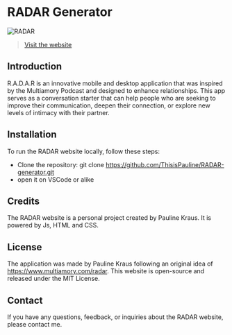 # RADAR Generator

![RADAR](https://i.imgur.com/L4wWiNc.jpg)

> <a href="nimble-swan-449826.netlify.app/#">Visit the website</a>

## Introduction
R.A.D.A.R is an innovative mobile and desktop application that was inspired by the Multiamory Podcast and designed to enhance relationships. This app serves as a conversation starter that can help people who are seeking to improve their communication, deepen their connection, or explore new levels of intimacy with their partner.

## Installation
To run the RADAR website locally, follow these steps:
 - Clone the repository: git clone https://github.com/ThisisPauline/RADAR-generator.git
 - open it on VSCode or alike

## Credits
The RADAR website is a personal project created by Pauline Kraus. It is powered by Js, HTML and CSS.

## License
The application was made by Pauline Kraus following an original idea of https://www.multiamory.com/radar. This website is open-source and released under the MIT License. 

## Contact
If you have any questions, feedback, or inquiries about the RADAR website, please contact me.
